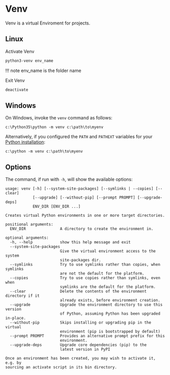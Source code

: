 # Venv
Venv is a virtual Enviroment for projects. 

## Linux
Activate Venv
``` bash
python3-venv env_name
```
!!! note
    env_name is the folder name

Exit Venv
``` bash 
deactivate
```

## Windows
On Windows, invoke the `venv` command as follows:

```
c:\Python35\python -m venv c:\path\to\myenv
```

Alternatively, if you configured the `PATH` and `PATHEXT` variables for your [Python installation](https://docs.python.org/3/using/windows.html#using-on-windows):

```
c:\python -m venv c:\path\to\myenv
```
## Options
The command, if run with `-h`, will show the available options:

```
usage: venv [-h] [--system-site-packages] [--symlinks | --copies] [--clear]
            [--upgrade] [--without-pip] [--prompt PROMPT] [--upgrade-deps]
            ENV_DIR [ENV_DIR ...]

Creates virtual Python environments in one or more target directories.

positional arguments:
  ENV_DIR               A directory to create the environment in.

optional arguments:
  -h, --help            show this help message and exit
  --system-site-packages
                        Give the virtual environment access to the system
                        site-packages dir.
  --symlinks            Try to use symlinks rather than copies, when symlinks
                        are not the default for the platform.
  --copies              Try to use copies rather than symlinks, even when
                        symlinks are the default for the platform.
  --clear               Delete the contents of the environment directory if it
                        already exists, before environment creation.
  --upgrade             Upgrade the environment directory to use this version
                        of Python, assuming Python has been upgraded in-place.
  --without-pip         Skips installing or upgrading pip in the virtual
                        environment (pip is bootstrapped by default)
  --prompt PROMPT       Provides an alternative prompt prefix for this
                        environment.
  --upgrade-deps        Upgrade core dependencies (pip) to the
                        latest version in PyPI

Once an environment has been created, you may wish to activate it, e.g. by
sourcing an activate script in its bin directory.
```
